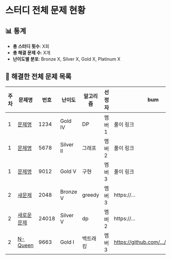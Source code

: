 # 스터디 전체 문제 현황

## 📊 통계 <!-- 자동 생성 영역, 손으로 수정 ❌ -->
<!-- ACTIONS-STATS:START -->
- **총 스터디 횟수**: X회
- **총 해결 문제 수**: X개
- **난이도별 분포**: Bronze X, Silver X, Gold X, Platinum X

<!-- ACTIONS-STATS:END -->


## 📑 해결한 전체 문제 목록

| 주차 | 문제명 | 번호 | 난이도 | 알고리즘 | 선정자 | bum | hano | jin |
|------|--------|------|--------|----------|--------|---------------|---------------|---------------|
| 1 | [문제명](https://www.acmicpc.net/problem/1234) | 1234 | Gold IV | DP | 멤버1 | 풀이 링크 | 풀이 링크 | 풀이 링크 |
| 1 | [문제명](https://www.acmicpc.net/problem/5678) | 5678 | Silver II | 그래프 | 멤버2 | 풀이 링크 | 풀이 링크 | 풀이 링크 |
| 1 | [문제명](https://www.acmicpc.net/problem/9012) | 9012 | Gold V | 구현 | 멤버3 | 풀이 링크 | 풀이 링크 | 풀이 링크 |
| 2 | [새문제](https://www.acmicpc.net/problem/2048)   | 2048 | Bronze V  | greedy       | 멤버3 | https://… | https://… | https://… |
| 2 | [새로운문제](https://www.acmicpc.net/problem/24018) | 24018 | Silver V  | dp       | 멤버2 | https://… | https://… | https://… |
| 2    | [N-Queen](https://www.acmicpc.net/problem/9663)   | 9663 | Gold I    | 백트래킹    | 멤버3 | https://github.com/…/9663_bum | https://github.com/…/9663_hano | https://github.com/…/9663_jin |